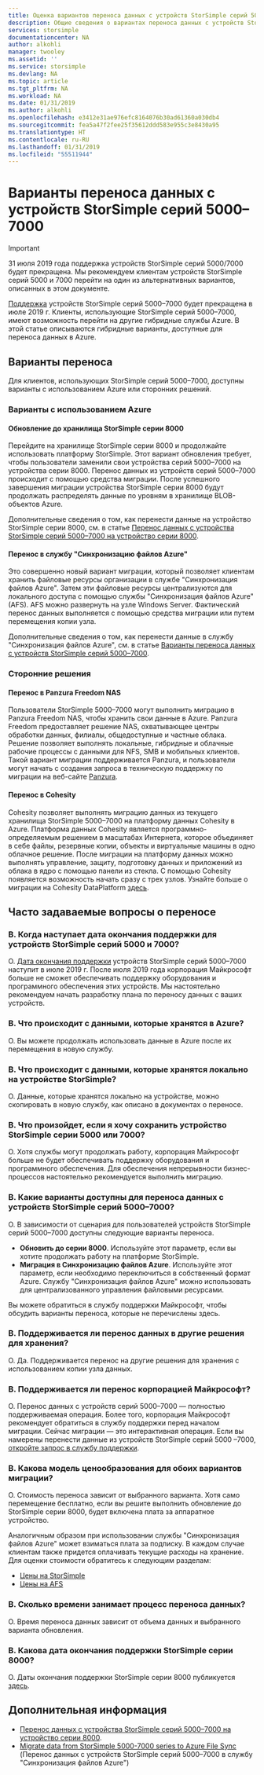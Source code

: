 ```yaml
---
title: Оценка вариантов переноса данных с устройств StorSimple серий 5000–7000 | Документация Майкрософт
description: Общие сведения о вариантах переноса данных с устройств StorSimple серий 5000–7000.
services: storsimple
documentationcenter: NA
author: alkohli
manager: twooley
ms.assetid: ''
ms.service: storsimple
ms.devlang: NA
ms.topic: article
ms.tgt_pltfrm: NA
ms.workload: NA
ms.date: 01/31/2019
ms.author: alkohli
ms.openlocfilehash: e3412e31ae976efc8164076b30ad61360a030db4
ms.sourcegitcommit: fea5a47f2fee25f35612ddd583e955c3e8430a95
ms.translationtype: HT
ms.contentlocale: ru-RU
ms.lasthandoff: 01/31/2019
ms.locfileid: "55511944"
---
```

# <a name="options-to-migrate-data-from-storsimple-5000-7000-series"></a>Варианты переноса данных с устройств StorSimple серий 5000–7000 

> [!IMPORTANT]
> 31 июля 2019 года поддержка устройств StorSimple серий 5000/7000 будет прекращена. Мы рекомендуем клиентам устройств StorSimple серий 5000 и 7000 перейти на один из альтернативных вариантов, описанных в этом документе.

[Поддержка](https://support.microsoft.com/lifecycle/search?alpha=StorSimple%205000%2F7000%20Series) устройств StorSimple серий 5000–7000 будет прекращена в июле 2019 г. Клиенты, использующие StorSimple серий 5000–7000, имеют возможность перейти на другие гибридные службы Azure. В этой статье описываются гибридные варианты, доступные для переноса данных в Azure. 

## <a name="migration-options"></a>Варианты переноса

Для клиентов, использующих StorSimple серий 5000–7000, доступны варианты с использованием Azure или сторонних решений.

### <a name="azure-options"></a>Варианты с использованием Azure

#### <a name="upgrade-to-storsimple-8000-series"></a>Обновление до хранилища StorSimple серии 8000

Перейдите на хранилище StorSimple серии 8000 и продолжайте использовать платформу StorSimple.  Этот вариант обновления требует, чтобы пользователи заменили свои устройства серий 5000–7000 на устройства серии 8000. Перенос данных из устройств серий 5000–7000 происходит с помощью средства миграции. После успешного завершения миграции устройства StorSimple серии 8000 будут продолжать распределять данные по уровням в хранилище BLOB-объектов Azure. 

Дополнительные сведения о том, как перенести данные на устройство StorSimple серии 8000, см. в статье [Перенос данных с устройства StorSimple серий 5000–7000 на устройство серии 8000](storsimple-8000-migrate-from-5000-7000.md).

#### <a name="migrate-to-azure-file-sync"></a>Перенос в службу "Синхронизацию файлов Azure"

Это совершенно новый вариант миграции, который позволяет клиентам хранить файловые ресурсы организации в службе "Синхронизация файлов Azure". Затем эти файловые ресурсы централизуются для локального доступа с помощью службы "Синхронизация файлов Azure" (AFS). AFS можно развернуть на узле Windows Server. Фактический перенос данных выполняется с помощью средства миграции или путем перемещения копии узла.

Дополнительные сведения о том, как перенести данные в службу "Синхронизация файлов Azure", см. в статье [Варианты переноса данных с устройств StorSimple серий 5000–7000](https://aka.ms/StorSimpleMigrationAFS).

### <a name="third-party-options"></a>Сторонние решения

#### <a name="migrate-to-panzura-freedom-nas"></a>Перенос в Panzura Freedom NAS

Пользователи StorSimple 5000–7000 могут выполнить миграцию в Panzura Freedom NAS, чтобы хранить свои данные в Azure. Panzura Freedom предоставляет решение NAS, охватывающее центры обработки данных, филиалы, общедоступные и частные облака. Решение позволяет выполнять локальные, гибридные и облачные рабочие процессы с данными для NFS, SMB и мобильных клиентов. Такой вариант миграции поддерживается Panzura, и пользователи могут начать с создания запроса в техническую поддержку по миграции на веб-сайте [Panzura](https://panzura.com/storsimple-migration/).

#### <a name="migrate-to-cohesity"></a>Перенос в Cohesity

Cohesity позволяет выполнять миграцию данных из текущего хранилища StorSimple 5000–7000 на платформу данных Cohesity в Azure. Платформа данных Cohesity является программно-определяемым решением в масштабах Интернета, которое объединяет в себе файлы, резервные копии, объекты и виртуальные машины в одно облачное решение. После миграции на платформу данных можно выполнять управление, защиту, подготовку данных и приложений из облака в ядро с помощью панели из стекла. С помощью Cohesity появляется возможность начать сразу с трех узлов. Узнайте больше о миграции на Cohesity DataPlatform [здесь](https://info.cohesity.com/migrate-from-storsimple-to-cohesity.html).

## <a name="migration---frequently-asked-questions"></a>Часто задаваемые вопросы о переносе

### <a name="q-when-do-the-storsimple-5000-and-7000-series-devices-reach-end-of-service"></a>В. Когда наступает дата окончания поддержки для устройств StorSimple серий 5000 и 7000? 

О. [Дата окончания поддержки](https://support.microsoft.com/lifecycle/search?alpha=StorSimple%205000%2F7000%20Series) устройств StorSimple серий 5000–7000 наступит в июле 2019 г. После июля 2019 года корпорация Майкрософт больше не сможет обеспечивать поддержку оборудования и программного обеспечения этих устройств. Мы настоятельно рекомендуем начать разработку плана по переносу данных с ваших устройств.

### <a name="q-what-happens-to-the-data-i-have-stored-in-azure"></a>В. Что происходит с данными, которые хранятся в Azure?  

О. Вы можете продолжать использовать данные в Azure после их перемещения в новую службу. 


### <a name="q-what-happens-to-the-data-i-have-stored-locally-on-my-storsimple-device"></a>В. Что происходит с данными, которые хранятся локально на устройстве StorSimple? 

О. Данные, которые хранятся локально на устройстве, можно скопировать в новую службу, как описано в документах о переносе.

### <a name="q-what-happens-if-i-want-to-keep-my-storsimple-50007000-series-appliance"></a>В. Что произойдет, если я хочу сохранить устройство StorSimple серии 5000 или 7000? 

О. Хотя службы могут продолжать работу, корпорация Майкрософт больше не будет обеспечивать поддержку оборудования и программного обеспечения. Для обеспечения непрерывности бизнес-процессов настоятельно рекомендуется выполнить миграцию.

### <a name="q-what-options-are-available-to-migrate-data-from-storsimple-5000-7000-series-devices"></a>В. Какие варианты доступны для переноса данных с устройств StorSimple серий 5000–7000? 

О. В зависимости от сценария для пользователей устройств StorSimple серий 5000–7000 доступны следующие варианты переноса. 

 - **Обновить до серии 8000**. Используйте этот параметр, если вы хотите продолжать работу на платформе StorSimple. 
 - **Миграция в Синхронизацию файлов Azure**. Используйте этот параметр, если необходимо переключиться в собственный формат Azure. Службу "Синхронизация файлов Azure" можно использовать для централизованного управления файловыми ресурсами. 

Вы можете обратиться в службу поддержки Майкрософт, чтобы обсудить варианты переноса, которые не перечислены здесь.

### <a name="q-is-migration-to-other-storage-solutions-supported"></a>В. Поддерживается ли перенос данных в другие решения для хранения?

О. Да. Поддерживается перенос на другие решения для хранения с использованием копии узла данных.

### <a name="q-is-migration-supported-by-microsoft"></a>В. Поддерживается ли перенос корпорацией Майкрософт? 

О. Перенос данных с устройств серий 5000–7000 — полностью поддерживаемая операция. Более того, корпорация Майкрософт рекомендует обратиться в службу поддержки перед началом миграции. Сейчас миграции — это интерактивная операция. Если вы намерены перенести данные из устройств StorSimple серий 5000 –7000, [откройте запрос в службу поддержки](storsimple-8000-contact-microsoft-support.md).

### <a name="q-what-is-the-pricing-model-for-both-the-migration-options"></a>В. Какова модель ценообразования для обоих вариантов миграции?

О. Стоимость переноса зависит от выбранного варианта. Хотя само перемещение бесплатно, если вы решите выполнить обновление до StorSimple серии 8000, будет включена плата за аппаратное устройство. 

Аналогичным образом при использовании службы "Синхронизация файлов Azure" может взиматься плата за подписку. В каждом случае клиентам также придется оплачивать текущие расходы на хранение. Для оценки стоимости обратитесь к следующим разделам: 
- [Цены на StorSimple](https://azure.microsoft.com/pricing/details/storsimple/)  
- [Цены на AFS]( https://azure.microsoft.com/pricing/details/storage/files/)

### <a name="q--how-long-does-it-take-to-complete-a-migration"></a>В.  Сколько времени занимает процесс переноса данных?

О. Время переноса данных зависит от объема данных и выбранного варианта обновления. 

### <a name="q-what-is-the-end-of-support-date-for-storsimple-8000-series"></a>В. Какова дата окончания поддержки StorSimple серии 8000?

О. Даты окончания поддержки StorSimple серии 8000 публикуется [здесь](https://support.microsoft.com/lifecycle/search?alpha=Azure%20StorSimple%208000%20Series).


## <a name="next-steps"></a>Дополнительная информация
 - [Перенос данных с устройства StorSimple серий 5000–7000 на устройство серии 8000](storsimple-8000-migrate-from-5000-7000.md).
 - [Migrate data from StorSimple 5000-7000 series to Azure File Sync](storsimple-5000-7000-afs-migration.md) (Перенос данных с устройств StorSimple серий 5000–7000 в службу "Синхронизация файлов Azure")
